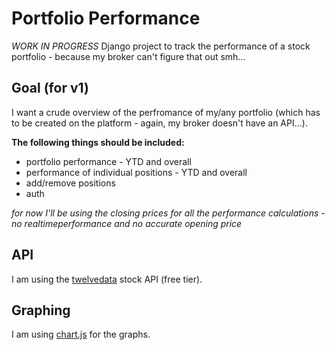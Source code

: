 # **Portfolio Performance**
*WORK IN PROGRESS*
Django project to track the performance of a stock portfolio - because my broker can't figure that out smh...


## **Goal (for v1)**
I want a crude overview of the perfromance of my/any portfolio (which has to be created on the platform - again, my broker doesn't have an API...).

**The following things should be included:**

* portfolio performance - YTD and overall
* performance of individual positions - YTD and overall
* add/remove positions
* auth

*for now I'll be using the closing prices for all the performance calculations - no realtimeperformance and no accurate opening price*


## **API**
I am using the [twelvedata](https://twelvedata.com/) stock API (free tier).

## **Graphing**
I am using [chart.js](https://www.chartjs.org/) for the graphs.
